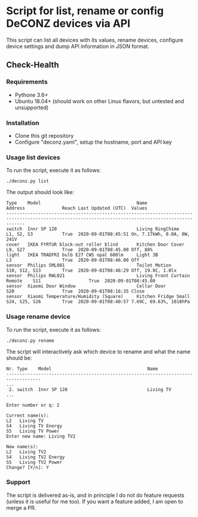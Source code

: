 # Script for list, rename or config DeCONZ devices via API

This script can list all devices with its values, rename devices, configure device settings and dump API information in JSON format.

## Check-Health

### Requirements
- Pythone 3.6+
- Ubuntu 18.04+ (should work on other Linux flavors, but untested and unsupported)

### Installation

- Clone this git repository
- Configure "deconz.yaml", setup the hostname, port and API key

### Usage list devices
To run the script, execute it as follows:

```
./deconz.py list
```

The output should look like:
```
Type    Model                                    Name                           Address              Reach Last Updated (UTC)  Values
---------------------------------------------------------------------------------------------------------------------------------------------------
switch  Innr SP 120                              Living RingChime               L1, S2, S3           True  2020-09-01T08:45:51 On, 7.17kWh, 0.0A, 0W, 241V
cover   IKEA FYRTUR block-out roller blind       Kitchen Door Cover             L9, S27              True  2020-09-01T08:45.00 Off, 88%
light   IKEA TRADFRI bulb E27 CWS opal 600lm     Light 3B                       L3                   True  2020-09-01T08:46.00 Off
sensor  Philips SML001                           Toilet Motion                  S10, S12, S13        True  2020-09-01T08:46:29 Off, 19.8C, 1.0lx
sensor  Philips RWL021                           Living Front Curtain Remote    S11                  True  2020-09-01T08:45.00
sensor  Xiaomi Door Window                       Cellar Door                    S20                  True  2020-09-01T08:16:35 Close
sensor  Xiaomi Temperature/Humidity (Square)     Kitchen Fridge Small           S24, S25, S26        True  2020-09-01T08:40:57 7.69C, 69.63%, 1018hPa
```

### Usage rename device
To run the script, execute it as follows:

```
./deconz.py rename
```
The script will interactively ask which device to rename and what the name should be:
```
Nr. Type    Model                                    Name
-----------------------------------------------------------------------------------
...
 2. switch  Innr SP 120                              Living TV
...

Enter number or q: 2

Current name(s):
L2   Living TV
S4   Living TV Energy
S5   Living TV Power
Enter new name: Living TV2

New name(s):
L2   Living TV2
S4   Living TV2 Energy
S5   Living TV2 Power
Change? [Y/n]: Y
```


### Support

The script is delivered as-is, and in principle I do not do feature requests (unless it is useful for me too). If you want a feature added, I am open to merge a PR.

